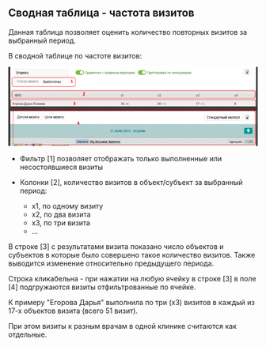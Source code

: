 ## Сводная таблица - частота визитов

Данная таблица позволяет оценить количество повторных визитов за выбранный период.

В сводной таблице по частоте визитов:

![](../images/reports-summary-frequency.png) 

- Фильтр [1] позволяет отображать только выполненные или несостоявшиеся визиты

- Колонки [2], количество визитов в объект/субъект за выбранный период:
  - x1, по одному визиту
  - x2, по два визита
  - x3, по три визита
  - ...
  
В строке [3] с результатами визита показано число объектов и субъектов в которые было совершено такое количество визитов.
Также выводится изменение относительно предыдущего периода.

Строка кликабельна - при нажатии на любую ячейку в строке [3] в поле [4] подгружаются визиты отфильтрованные по ячейке.

К примеру "Егорова Дарья" выполнила по три (x3) визитов в каждый из 17-х объектов визита (всего 51 визит).

При этом визиты к разным врачам в одной клинике считаются как отдельные.
